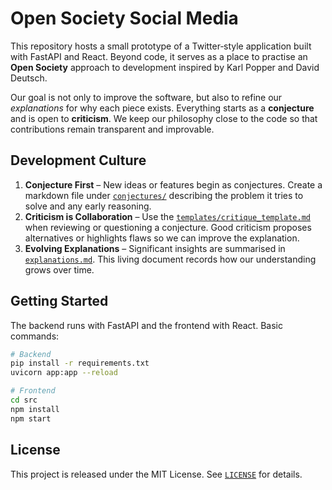 # Open Society Social Media

This repository hosts a small prototype of a Twitter‑style application built with
FastAPI and React.  Beyond code, it serves as a place to practise an **Open
Society** approach to development inspired by Karl Popper and David Deutsch.

Our goal is not only to improve the software, but also to refine our
*explanations* for why each piece exists.  Everything starts as a **conjecture**
and is open to **criticism**.  We keep our philosophy close to the code so that
contributions remain transparent and improvable.

## Development Culture

1. **Conjecture First** – New ideas or features begin as conjectures.  Create a
   markdown file under [`conjectures/`](conjectures/) describing the problem it
   tries to solve and any early reasoning.
2. **Criticism is Collaboration** – Use the
   [`templates/critique_template.md`](templates/critique_template.md) when
   reviewing or questioning a conjecture.  Good criticism proposes alternatives
   or highlights flaws so we can improve the explanation.
3. **Evolving Explanations** – Significant insights are summarised in
   [`explanations.md`](explanations.md).  This living document records how our
   understanding grows over time.

## Getting Started

The backend runs with FastAPI and the frontend with React.  Basic commands:

```bash
# Backend
pip install -r requirements.txt
uvicorn app:app --reload

# Frontend
cd src
npm install
npm start
```

## License

This project is released under the MIT License.  See [`LICENSE`](LICENSE) for
details.
